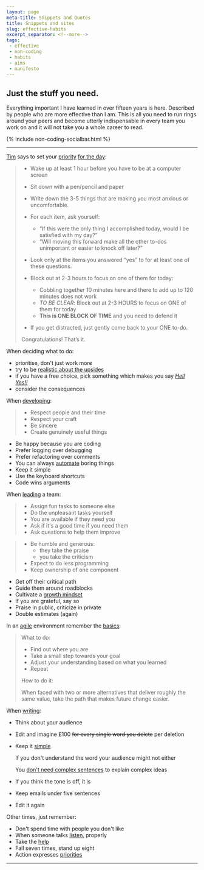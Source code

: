 ```yaml
---
layout: page
meta-title: Snippets and Quotes
title: Snippets and sites
slug: effective-habits
excerpt_separator: <!--more-->
tags:
 - effective
 - non-coding
 - habits
 - aims
 - manifesto
---
```



Just the stuff you need.
------------------------

Everything important I have learned in over fifteen years is here. 
Described by people who are more effective than I am. 
This is all you need to run rings around your peers and 
become utterly indispensable in every team you work on and 
it will not take you a whole career to read.

<!--more-->

{% include non-coding-socialbar.html %}



------------------------------------------------------------------------------------------------------

[Tim][FHB] says to set your [priority][FPH] [for the day][MTM]:

> - Wake up at least 1 hour before you have to be at a computer screen
> - Sit down with a pen/pencil and paper
> - Write down the 3-5 things that are making you most anxious or uncomfortable.
> - For each item, ask yourself:
>    * “If this were the only thing I accomplished today, would I be satisfied with my day?”
>    * “Will moving this forward make all the other to-dos unimportant or easier to knock off later?”
> - Look only at the items you answered “yes” to for at least one of these questions.
> - Block out at 2-3 hours to focus on one of them for today:
>    - Cobbling together 10 minutes here and there to add up to 120 minutes does not work
>    - *TO BE CLEAR*: Block out at 2-3 HOURS to focus on ONE of them for today
>    - **This is ONE BLOCK OF TIME** and you need to defend it 
>     
> - If you get distracted, just gently come back to your ONE to-do.
> 
> Congratulations! That’s it.


When deciding what to do:

- prioritise, don't just work more
- try to be [realistic about the upsides][SDM]
- if you have a free choice, pick something which makes you say [*Hell Yes!!*][HYS]
- consider the consequences 

When [developing][DTB]:

> - Respect people and their time
> - Respect your craft
> - Be sincere
> - Create genuinely useful things

- Be happy because you are coding 
- Prefer logging over debugging
- Prefer refactoring over comments
- You can always [automate][XWI] boring things
- Keep it simple
- Use the keyboard shortcuts
- Code wins arguments 

When [leading][TCL] a team:

> - Assign fun tasks to someone else
> - Do the unpleasant tasks yourself
> - You are available if they need you
> - Ask if it's a good time if you need them
> - Ask questions to help them improve

> - Be humble and generous:
>     - they take the praise
>     - you take the criticism
> - Expect to do less programming
> - Keep ownership of one component

- Get off their critical path
- Guide them around roadblocks
- Cultivate a [growth mindset][DGM]
- If you are grateful, say so
- Praise in public, criticize in private 
- Double estimates (again)

In an [agile][AGL] environment remember the [basics][AID]:

> What to do:
> 
> - Find out where you are
> - Take a small step towards your goal
> - Adjust your understanding based on what you learned
> - Repeat
>
> How to do it:
>
> When faced with two or more alternatives that deliver roughly the same value, 
> take the path that makes future change easier.

When [writing][ABW]:

- Think about your audience 
- Edit and imagine £100 <del>for every single word you delete</del> per deletion
- Keep it [simple][CHQ]

    If you don't understand the word your audience might not either

    You [don't need complex sentences][GBW] to explain complex ideas
- If you think the tone is off, it is
- Keep emails under five sentences
- Edit it again

Other times, just remember: 

- Don't spend time with people you don't like
- When someone talks [listen][WAL], properly
- Take the [help][DTH]
- Fall seven times, stand up eight
- Action expresses [priorities][MGQ]

----------------------------------------------------------------------------



[DTB]: http://deathtobullshit.com
[AGL]: http://agilemanifesto.org
[AID]: http://pragdave.me/blog/2014/03/04/time-to-kill-agile/
[TCL]: https://news.ycombinator.com/item?id=10395046
[FPH]: http://fourhourworkweek.com/2013/11/03/productivity-hacks/
[FHB]: http://fourhourworkweek.com/blog
[ABW]: http://dilbertblog.typepad.com/the_dilbert_blog/2007/06/the_day_you_bec.html
[MTM]: https://momentumdash.com
[XWI]: https://xkcd.com/1205/
[DGM]: http://mindsetonline.com/whatisit/about/index.html
[CHQ]: https://en.m.wikiquote.org/wiki/Winston_Churchill
[MGQ]: http://bit.ly/1W9lhRZ
[WAL]: http://bit.ly/1W9k1OJ
[DTH]: http://bit.ly/1W9kwmlM
[GBW]: http://paulgraham.com/talk.html
[SDM]: https://www.farnamstreetblog.com/2015/02/seymour-schulich-the-decision-maker/
[HYS]: http://lifehacker.com/only-respond-to-commitments-with-either-no-or-hell-y-1714400973

